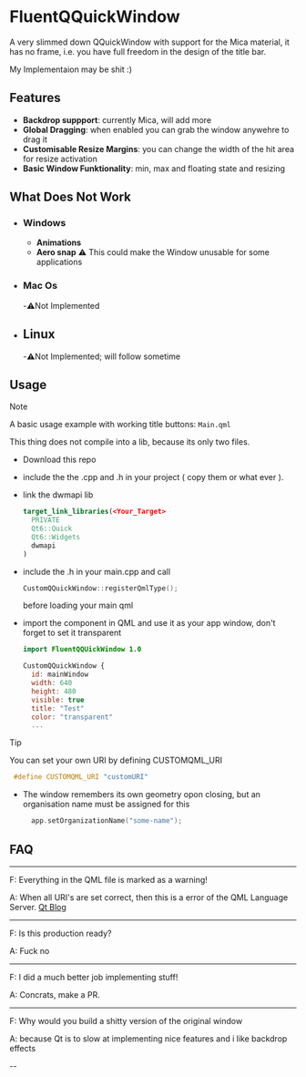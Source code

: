 # FluentQQuickWindow

A very slimmed down QQuickWindow with support for the Mica material, it has no frame, i.e. you have full freedom in the design of the title bar.

My Implementaion may be shit :)

## Features
- **Backdrop suppport**: currently Mica, will add more
- **Global Dragging**: when enabled you can grab the window anywehre to drag it
- **Customisable Resize Margins**: you can change the width of the hit area for resize activation
- **Basic Window Funktionality**: min, max and floating state and resizing

## What Does Not Work
- ### Windows
  - **Animations**
  - **Aero snap** ⚠️ This could make the Window unusable for some applications
- ### Mac Os
  -⚠️Not Implemented
- ## Linux
  -⚠️Not Implemented; will follow sometime

## Usage

> [!NOTE]
> A basic usage example with working title buttons: ``Main.qml``

This thing does not compile into a lib, because its only two files.

- Download this repo
- include the the .cpp and .h in your project ( copy them or what ever ).
- link the dwmapi lib

  ```cmake
  target_link_libraries(<Your_Target>
    PRIVATE
    Qt6::Quick
    Qt6::Widgets
    dwmapi
  )
  ```
- include the .h in your main.cpp and call

  ```cpp
  CustomQQuickWindow::registerQmlType();
  ```
  before loading your main qml
- import the component in QML and use it as your app window, don't forget to set it transparent

  ```qml
  import FluentQQUickWindow 1.0

  CustomQQuickWindow {
    id: mainWindow
    width: 640
    height: 480
    visible: true
    title: "Test"
    color: "transparent"
    ...
  ```

> [!TIP]
> You can set your own URI by defining CUSTOMQML_URI
> ```cpp
>  #define CUSTOMQML_URI "customURI"
> ```

- The window remembers its own geometry opon closing, but an organisation name must be assigned for this

  ```cpp
    app.setOrganizationName("some-name");
  ```

## FAQ
---

F: Everything in the QML file is marked as a warning!

A: When all URI's are set correct, then this is a error of the QML Language Server. [Qt Blog](https://www.qt.io/blog/issues-with-qml-language-server-integration-in-qt-creator-14.0-and-15.0)

---

F: Is this production ready?

A: Fuck no

---

F: I did a much better job implementing stuff!

A: Concrats, make a PR.

---

F: Why would you build a shitty version of the original window

A: because Qt is to slow at implementing nice features and i like backdrop effects

--
